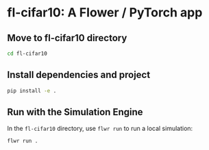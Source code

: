 # fl-cifar10: A Flower / PyTorch app

## Move to fl-cifar10 directory

```bash
cd fl-cifar10
```

## Install dependencies and project

```bash
pip install -e .
```

## Run with the Simulation Engine

In the `fl-cifar10` directory, use `flwr run` to run a local simulation:

```bash
flwr run .
```
